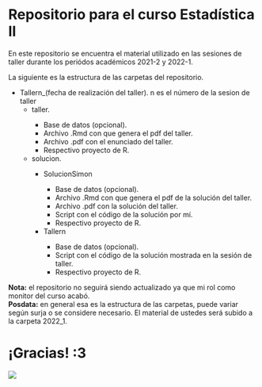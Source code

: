 <h1> Repositorio para el curso Estadística II </h1>

En este repositorio se encuentra el material utilizado en las sesiones de taller durante los periódos académicos 2021-2 y 2022-1.

La siguiente es la estructura de las carpetas del repositorio.

<ul>
    <li> Tallern_(fecha de realización del taller). n es el número de la sesion de taller
    <ul> 
        <li> taller. </li>
        <ul> 
            <li>Base de datos (opcional). </li>
            <li> Archivo .Rmd con que genera el pdf del taller.</li>
            <li> Archivo .pdf con el enunciado del taller.</li>
            <li> Respectivo proyecto de R.</li>
        </ul>
        <li> solucion. </li>
        <ul> 
            <li>SolucionSimon</li>
                <ul> 
                    <li> Base de datos (opcional). </li>
                    <li> Archivo .Rmd con que genera el pdf de la solución del taller.</li>
                    <li> Archivo .pdf con la solución del taller.</li>
                    <li> Script con el código de la solución por mí.</li>
                    <li> Respectivo proyecto de R.</li>
                </ul>
            <li>Tallern</li>
                <ul> 
                    <li> Base de datos (opcional). </li>
                    <li> Script con el código de la solución mostrada en la sesión de taller.</li>
                    <li> Respectivo proyecto de R.</li>
                </ul>
        </ul>
    </ul>
</ul>

<b>Nota:</b> el repositorio no seguirá siendo actualizado ya que mi rol como monitor del curso acabó.
<br>
<b>Posdata:</b> en general esa es la estructura de las carpetas, puede variar según surja o se considere necesario. El material de ustedes será subido a la carpeta 2022_1.
<br>
<h1> ¡Gracias! :3 </h1>
<img src="https://pantallaalterna.com/wp-content/uploads/2018/08/hasta-la-proxima.png">